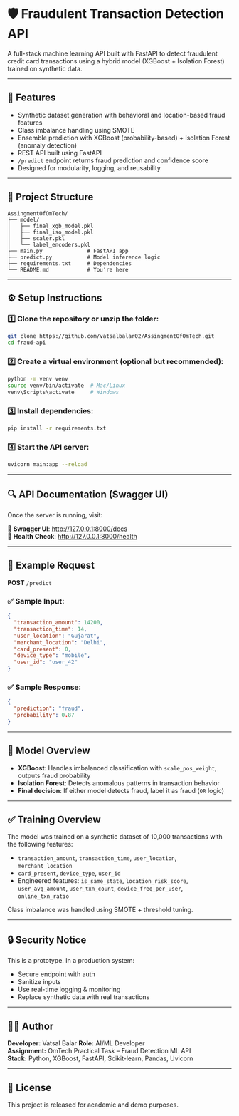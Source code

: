 # 🛡️ Fraudulent Transaction Detection API

A full-stack machine learning API built with FastAPI to detect fraudulent credit card transactions using a hybrid model (XGBoost + Isolation Forest) trained on synthetic data.

---

## 📌 Features

- Synthetic dataset generation with behavioral and location-based fraud features
- Class imbalance handling using SMOTE
- Ensemble prediction with XGBoost (probability-based) + Isolation Forest (anomaly detection)
- REST API built using FastAPI
- `/predict` endpoint returns fraud prediction and confidence score
- Designed for modularity, logging, and reusability

---

## 📁 Project Structure

```
AssingmentOfOmTech/
├── model/
│   ├── final_xgb_model.pkl
│   ├── final_iso_model.pkl
│   ├── scaler.pkl
│   └── label_encoders.pkl
├── main.py              # FastAPI app
├── predict.py           # Model inference logic
├── requirements.txt     # Dependencies
└── README.md            # You're here
```

---

## ⚙️ Setup Instructions

### 1️⃣ Clone the repository or unzip the folder:
```bash
git clone https://github.com/vatsalbalar02/AssingmentOfOmTech.git
cd fraud-api
```

### 2️⃣ Create a virtual environment (optional but recommended):
```bash
python -m venv venv
source venv/bin/activate  # Mac/Linux
venv\Scripts\activate     # Windows
```

### 3️⃣ Install dependencies:
```bash
pip install -r requirements.txt
```

### 4️⃣ Start the API server:
```bash
uvicorn main:app --reload
```

---

## 🔍 API Documentation (Swagger UI)

Once the server is running, visit:

📄 **Swagger UI**: http://127.0.0.1:8000/docs  
🔁 **Health Check**: http://127.0.0.1:8000/health

---

## 🔁 Example Request

**POST** `/predict`

### ✅ Sample Input:
```json
{
  "transaction_amount": 14200,
  "transaction_time": 14,
  "user_location": "Gujarat",
  "merchant_location": "Delhi",
  "card_present": 0,
  "device_type": "mobile",
  "user_id": "user_42"
}
```

### ✅ Sample Response:
```json
{
  "prediction": "fraud",
  "probability": 0.87
}
```

---

## 🧠 Model Overview

- **XGBoost**: Handles imbalanced classification with `scale_pos_weight`, outputs fraud probability
- **Isolation Forest**: Detects anomalous patterns in transaction behavior
- **Final decision**: If either model detects fraud, label it as fraud (`OR` logic)

---

## ✅ Training Overview

The model was trained on a synthetic dataset of 10,000 transactions with the following features:

- `transaction_amount`, `transaction_time`, `user_location`, `merchant_location`
- `card_present`, `device_type`, `user_id`
- Engineered features: `is_same_state`, `location_risk_score`, `user_avg_amount`, `user_txn_count`, `device_freq_per_user`, `online_txn_ratio`

Class imbalance was handled using SMOTE + threshold tuning.

---

## 🔒 Security Notice

This is a prototype. In a production system:
- Secure endpoint with auth
- Sanitize inputs
- Use real-time logging & monitoring
- Replace synthetic data with real transactions

---

## 🧑‍💻 Author

**Developer:** Vatsal Balar 
**Role:** AI/ML Developer  
**Assignment:** OmTech Practical Task – Fraud Detection ML API  
**Stack:** Python, XGBoost, FastAPI, Scikit-learn, Pandas, Uvicorn

---

## 📃 License

This project is released for academic and demo purposes.